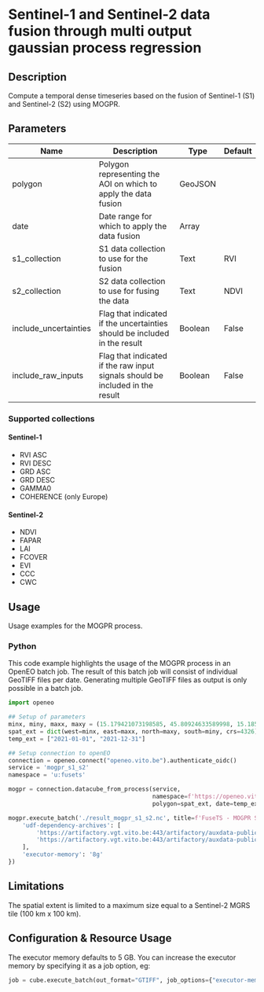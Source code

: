 # Sentinel-1 and Sentinel-2 data fusion through multi output gaussian process regression

## Description

Compute a temporal dense timeseries based on the fusion of Sentinel-1 (S1) and Sentinel-2 (S2) using MOGPR. 

## Parameters
| Name | Description                                                                   | Type | Default |
|---|-------------------------------------------------------------------------------|---|---|
| polygon | Polygon representing the AOI on which to apply the data fusion                | GeoJSON |   | 
| date | Date range for which to apply the data fusion                                 | Array |   |
| s1_collection | S1 data collection to use for the fusion                                      | Text | RVI |
| s2_collection | S2 data collection to use for fusing the data                                 | Text | NDVI | 
| include_uncertainties | Flag that indicated if the uncertainties should be included in the result     | Boolean | False | 
| include_raw_inputs | Flag that indicated if the raw input signals should be included in the result | Boolean | False | 

### Supported collections

#### Sentinel-1

* RVI ASC
* RVI DESC
* GRD ASC
* GRD DESC
* GAMMA0
* COHERENCE (only Europe)

#### Sentinel-2

* NDVI
* FAPAR
* LAI
* FCOVER
* EVI
* CCC
* CWC


## Usage

Usage examples for the MOGPR process.

### Python

This code example highlights the usage of the MOGPR process in an OpenEO batch job.
The result of this batch job will consist of individual GeoTIFF files per date.
Generating multiple GeoTIFF files as output is only possible in a batch job.

```python
import openeo

## Setup of parameters
minx, miny, maxx, maxy = (15.179421073198585, 45.80924633589998, 15.185336903822831, 45.81302555710934)
spat_ext = dict(west=minx, east=maxx, north=maxy, south=miny, crs=4326)
temp_ext = ["2021-01-01", "2021-12-31"]

## Setup connection to openEO
connection = openeo.connect("openeo.vito.be").authenticate_oidc()
service = 'mogpr_s1_s2'
namespace = 'u:fusets'

mogpr = connection.datacube_from_process(service,
                                         namespace=f'https://openeo.vito.be/openeo/1.1/processes/{namespace}/{service}',
                                         polygon=spat_ext, date=temp_ext)

mogpr.execute_batch('./result_mogpr_s1_s2.nc', title=f'FuseTS - MOGPR S1 S2', job_options={
    'udf-dependency-archives': [
        'https://artifactory.vgt.vito.be:443/artifactory/auxdata-public/ai4food/fusets_venv.zip#tmp/venv',
        'https://artifactory.vgt.vito.be:443/artifactory/auxdata-public/ai4food/fusets.zip#tmp/venv_static'
    ],
    'executor-memory': '8g'
})

```

## Limitations

The spatial extent is limited to a maximum size equal to a Sentinel-2 MGRS tile (100 km x 100 km).

## Configuration & Resource Usage
The executor memory defaults to 5 GB. You can increase the executor memory by specifying it as a job option, eg:

```python
job = cube.execute_batch(out_format="GTIFF", job_options={"executor-memory": "8g"})
```
